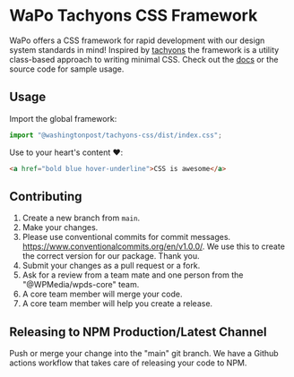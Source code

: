 # WaPo Tachyons CSS Framework

WaPo offers a CSS framework for rapid development with our design system standards in mind! Inspired by [tachyons](https://tachyons.io/) the framework is a utility class-based approach to writing minimal CSS. Check out the [docs](https://build.washingtonpost.com/tachyons) or the source code for sample usage.

## Usage

Import the global framework:

```jsx
import "@washingtonpost/tachyons-css/dist/index.css";
```

Use to your heart's content ❤️:

```html
<a href="bold blue hover-underline">CSS is awesome</a>
```

## Contributing

1. Create a new branch from `main`.
1. Make your changes.
1. Please use conventional commits for commit messages. https://www.conventionalcommits.org/en/v1.0.0/. We use this to create the correct version for our package. Thank you.
1. Submit your changes as a pull request or a fork.
1. Ask for a review from a team mate and one person from the "@WPMedia/wpds-core" team.
1. A core team member will merge your code.
1. A core team member will help you create a release.

## Releasing to NPM Production/Latest Channel

Push or merge your change into the "main" git branch. We have a Github actions workflow that takes care of releasing your code to NPM.
